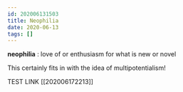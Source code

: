 ```yaml
---
id: 202006131503
title: Neophilia
date: 2020-06-13
tags: []
---
```


**neophilia**
:  love of or enthusiasm for what is new or novel

This certainly fits in with the idea of multipotentialism!

TEST LINK [[202006172213]]